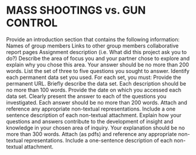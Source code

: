 # MASS SHOOTINGS vs. GUN CONTROL 

Provide an introduction section that contains the following information:
Names of group members
Links to other group members collaborative report pages
Assignment description (i.e. What did this project ask you to do?)
Describe the area of focus you and your partner chose to explore and explain why you chose this area. Your answer should be no more than 200 words.
List the set of three to five questions you sought to answer.
Identify each permanent data set you used. For each set, you must:
Provide the permanent URL.
Briefly describe the data set. Each description should be no more than 100 words.
Provide the date on which you accessed each data set.
Clearly present the answer to each of the questions you investigated. Each answer should be no more than 200 words. Attach and reference any appropriate non-textual representations. Include a one sentence description of each non-textual attachment.
Explain how your questions and answers contribute to the development of insight and knowledge in your chosen area of inquiry. Your explanation should be no more than 300 words. Attach (as pdfs) and reference any appropriate non-textual representations. Include a one-sentence description of each non-textual attachment.
